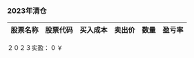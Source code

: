 ### 2023年清仓

| 股票名称 | 股票代码   | 买入成本   | 卖出价     | 数量  | 盈亏率    |
|------|--------|--------|---------|-----|--------|

２０２３实盈： 0 ￥

